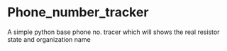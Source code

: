 # Phone_number_tracker
A simple python base phone no. tracer which will shows the real resistor state and organization name 
